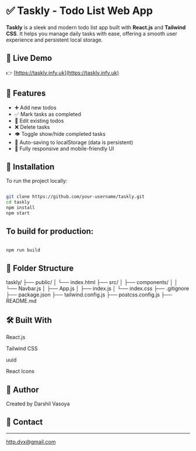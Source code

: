 # ✅ Taskly - Todo List Web App

**Taskly** is a sleek and modern todo list app built with **React.js** and **Tailwind CSS**. It helps you manage daily tasks with ease, offering a smooth user experience and persistent local storage.

## 🔗 Live Demo

👉 [https://taskly.infy.uk](https://taskly.infy.uk)

## 📜 Features

- ➕ Add new todos  
- ✅ Mark tasks as completed  
- 📝 Edit existing todos  
- ❌ Delete tasks  
- 👁️ Toggle show/hide completed tasks  
- 💾 Auto-saving to localStorage (data is persistent)  
- 📱 Fully responsive and mobile-friendly UI  

## 🚀 Installation

To run the project locally:

```bash

git clone https://github.com/your-username/taskly.git
cd taskly
npm install
npm start

```

## To build for production:
```bash

npm run build

```

## 📁 Folder Structure

taskly/
├── public/
│   └── index.html
├── src/
│   ├── components/
│   │   └── Navbar.js
│   ├── App.js
│   ├── index.js
│   └── index.css
├── .gitignore
├── package.json
├── tailwind.config.js
├── postcss.config.js
├── README.md

## 🛠 Built With

React.js

Tailwind CSS

uuid

React Icons

## 🙌 Author
Created by Darshil Vasoya

## 📩 Contact

---

http.dvx@gmail.com
